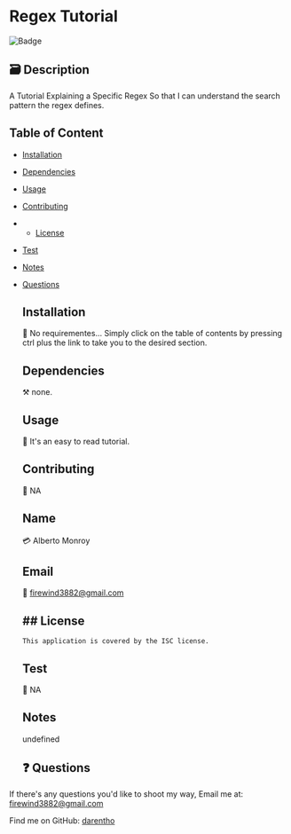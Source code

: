 # Regex Tutorial

  ![Badge](https://img.shields.io/badge/License-ISC-blue.svg)

  ## 🗃️ Description  
  A Tutorial Explaining a Specific Regex So that I can understand the search pattern the regex defines. 

  ## Table of Content
- [Installation](#Installation)
- [Dependencies](#Dependencies)
- [Usage](#Usage)
- [Contributing](#Contributing)
- - [License](#license)
- [Test](#Test)
- [Notes](#Notes)
- [Questions](#Questions)

  ## Installation 
  💽 No requirementes... Simply click on the table of contents by pressing ctrl plus the link to take you to the desired section.

  ## Dependencies 
  ⚒️ none. 

  ## Usage 
  🦮 It's an easy to read tutorial. 

  ## Contributing 
  🤝 NA 

  ## Name 
  💳 Alberto Monroy

  ## Email 
  📧 firewind3882@gmail.com

  ## ## License
      This application is covered by the ISC license.

  ## Test 
  🧪 NA

  ## Notes 
  undefined

  ## ❓ Questions

If there's any questions you'd like to shoot my way, Email me at: firewind3882@gmail.com 
  
Find me on GitHub: [darentho](https://github.com/darentho)
  
  